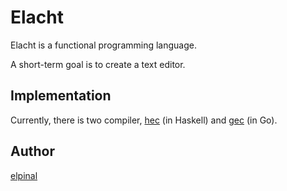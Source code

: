 # Elacht

Elacht is a functional programming language.

A short-term goal is to create a text editor.

## Implementation

Currently, there is two compiler, [hec](https://github.com/elpinal/hec) (in Haskell) and [gec](https://github.com/elpinal/gec) (in Go).

## Author

[elpinal](https://github.com/elpinal)
